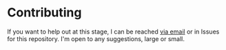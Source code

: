 # Contributing
If you want to help out at this stage, I can be reached
[via email](mailto:carterhinsley@outlook.com?subject=[GitHub]%20Controller%20Contributions)
or in Issues for this repository. I'm open to any suggestions, large or small.
